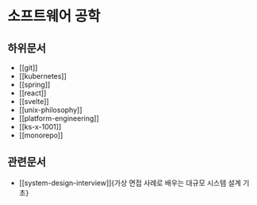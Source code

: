 # 소프트웨어 공학

## 하위문서

- [[git]]
- [[kubernetes]]
- [[spring]]
- [[react]]
- [[svelte]]
- [[unix-philosophy]]
- [[platform-engineering]]
- [[ks-x-1001]]
- [[monorepo]]

## 관련문서

- [[system-design-interview]]{가상 면접 사례로 배우는 대규모 시스템 설계 기초}
